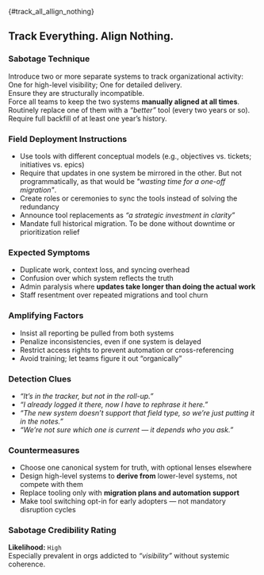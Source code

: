 {#track_all_allign_nothing}
## Track Everything. Align Nothing.

### Sabotage Technique
Introduce two or more separate systems to track organizational activity: One for high-level visibility; One for detailed delivery.  
  Ensure they are structurally incompatible.  
  Force all teams to keep the two systems **manually aligned at all times**.  
  Routinely replace one of them with a _“better”_ tool (every two years or so).  
  Require full backfill of at least one year’s history.

###  Field Deployment Instructions
- Use tools with different conceptual models (e.g., objectives vs. tickets; initiatives vs. epics)
- Require that updates in one system be mirrored in the other. But not programmatically, as that would be _"wasting time for a one-off migration"_.
- Create roles or ceremonies to sync the tools instead of solving the redundancy
- Announce tool replacements as _“a strategic investment in clarity”_
- Mandate full historical migration. To be done without downtime or prioritization relief

### Expected Symptoms
- Duplicate work, context loss, and syncing overhead
- Confusion over which system reflects the truth
- Admin paralysis where **updates take longer than doing the actual work**
- Staff resentment over repeated migrations and tool churn

### Amplifying Factors
- Insist all reporting be pulled from both systems
- Penalize inconsistencies, even if one system is delayed
- Restrict access rights to prevent automation or cross-referencing
- Avoid training; let teams figure it out “organically”

### Detection Clues
- _“It’s in the tracker, but not in the roll-up.”_
- _“I already logged it there, now I have to rephrase it here.”_
- _“The new system doesn’t support that field type, so we’re just putting it in the notes.”_
- _“We’re not sure which one is current — it depends who you ask.”_

### Countermeasures
- Choose one canonical system for truth, with optional lenses elsewhere
- Design high-level systems to **derive from** lower-level systems, not compete with them
- Replace tooling only with **migration plans and automation support**
- Make tool switching opt-in for early adopters — not mandatory disruption cycles

### Sabotage Credibility Rating

**Likelihood:** `High`  
Especially prevalent in orgs addicted to _“visibility”_ without systemic coherence.
